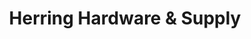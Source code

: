 ---
title: "Herring Hardware & Supply"
url: /newton-grove/herring-hardware-und-supply/
shop: Eisenwaren
---